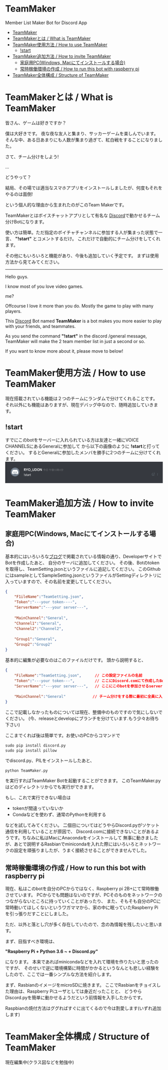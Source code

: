 # TeamMaker
Member List Maker Bot for Discord App


- [TeamMaker](#TeamMaker)
- [TeamMakerとは / What is TeamMaker](#TeamMaker%E3%81%A8%E3%81%AF--What-is-TeamMaker)
- [TeamMaker使用方法 / How to use TeamMaker](#TeamMaker%E4%BD%BF%E7%94%A8%E6%96%B9%E6%B3%95--How-to-use-TeamMaker)
  - [!start](#start)
- [TeamMaker追加方法 / How to invite TeamMaker](#TeamMaker%E8%BF%BD%E5%8A%A0%E6%96%B9%E6%B3%95--How-to-invite-TeamMaker)
  - [家庭用PC(Windows, Macにてインストールする場合)](#%E5%AE%B6%E5%BA%AD%E7%94%A8PCWindows-Mac%E3%81%AB%E3%81%A6%E3%82%A4%E3%83%B3%E3%82%B9%E3%83%88%E3%83%BC%E3%83%AB%E3%81%99%E3%82%8B%E5%A0%B4%E5%90%88)
  - [常時稼働環境の作成 / How to run this bot with raspberry pi](#%E5%B8%B8%E6%99%82%E7%A8%BC%E5%83%8D%E7%92%B0%E5%A2%83%E3%81%AE%E4%BD%9C%E6%88%90--How-to-run-this-bot-with-raspberry-pi)
- [TeamMaker全体構成 / Structure of TeamMaker](#TeamMaker%E5%85%A8%E4%BD%93%E6%A7%8B%E6%88%90--Structure-of-TeamMaker)

# TeamMakerとは / What is TeamMaker
皆さん、ゲームは好きですか？

僕は大好きです。
夜な夜な友人と集まり、サッカーゲームを楽しんでいます。
そんな中、ある日あまりにも人数が集まり過ぎて、紅白戦をすることになりました。

さて、チーム分けをしよう!

...

どうやって？

結局、その場では適当なスマホアプリをインストールしましたが、何度もそれをやるのは面倒!

という個人的な理由から生まれたのがこのTeam Makerです。

TeamMakerとはボイスチャットアプリとして有名な
[Discord](https://discordapp.com/)で動かせるチーム分けBotになります。

使い方は簡単。ただ指定のボイチャチャンネルに参加する人が集まった状態で一言、 **"!start"** とコメントするだけ。
これだけで自動的にチーム分けをしてくれます。

その他にもいろいろと機能があり、今後も追加していく予定です。
まずは使用方法から見てみてください。

-----------------------------------------------------------------------------

Hello guys.

I know most of you love video games.

me?

Offcourse I love it more than you do.
Mostly the game to play with many players.

This [Discord](https://discordapp.com/) Bot named
**TeamMaker** is a bot makes you more easier
to play with your friends, and teammates.

As you send the command **"!start"** in the discord
/general message, TeamMaker will make the 2 team member list
in just a second or so.

If you want to know more about it, please move to below!

# TeamMaker使用方法 / How to use TeamMaker
現在搭載されている機能は２つのチームにランダムで分けてくれることです。
それ以外にも機能はありますが、現在デバッグ中なので、随時追加していきます。

## !start
すでにこのbotをサーバーに入れられている方は友達と一緒にVOICE CHANNELSにあるGeneralに参加して
から以下の画像のように **!start**と打ってください。
するとGeneralに参加したメンバを勝手に2つのチームに分けてくれます。
![start](image/start.png)


# TeamMaker追加方法 / How to invite TeamMaker
## 家庭用PC(Windows, Macにてインストールする場合)
基本的にはいろいろな[ブログ](https://www.devdungeon.com/content/make-discord-bot-python)で掲載されている情報の通り、DeveloperサイトでBotを作成したあと、
自分のサーバに追加してください。
その後、Botのtokenを取得し、TeamSetting.jsonというファイルに追記してください。
このGithubにはsampleとしてSampleSetting.jsonというファイルがSettingディレクトリに
入っていますので、その名前を変更してしてください。

```json : SampleSetting.json
{
    "F1ileName":"TeamSetting.json",
    "Token":"---your token----",
    "ServerName":"---your server---",

    "MainChannel":"General",
    "Channel1":"General",
    "Channel2":"Channel2",

    "Group1":"General",
    "Group2":"Group2"
}
```

基本的に編集が必要なのはこのファイルだけです。
頭から説明すると、
```json
{
    "FileName":"TeamSetting.json",      // この設定ファイルの名前
    "Token":"---your token---",         // ここにDiscord.comにて作成したBotへのアクセスtokenを追加してください。
    "ServerName":"---your server---",   // ここにこのbotを参加させるserverの名前を入れてください。TeamMakerはこのサーバーのみを見に行きます

    "MainChannel":"General"            // チーム分けをする際に最初に全員に入っていてもらうvoice channnelです。
}
```
ここで記載しなかったものについては現在、整備中のものですので気にしないでください。
(今、releaseとdevelopにブランチを分けています.もう少々お待ち下さい)




ここまでくれば後は簡単です。お使いのPCからコマンドで

    sudo pip install discord.py
    sudo pip install pillow

でdiscord.py、PILをインストールしたあと、

    python TeamMaker.py

を実行すればTeamMaker Botを起動することができます。
このTeamMaker.pyはどのディレクトリからでも実行ができます。

もし、これで実行できない場合は
* tokenが間違っていないか
* Condaなどを使わず、通常のPythonを利用する

などを試してみてください。
二個目についてはどうやらDiscord.pyがソケット通信を利用していることが原因で、
Discord.comに接続できないことがあるようです。ちなみに私はMacにAnacondaをインストールして
無事に動きましたが、あとで説明するRasbianでminicondaを入れた際にはいろいろとネットワークの設定を頑張りましたが、うまく接続させることができませんでした。

## 常時稼働環境の作成 / How to run this bot with raspberry pi
現在、私はこのbotを自分のPCからではなく、Raspberry pi 2B+にて常時稼働させています。
PCからでも問題はないのですが、PCそのものをネットワークのつながらないところに持っていくことがあったり、
また、そもそも自分のPCに常時動いてほしくないというワガママから、家の中に眠っていたRaspberry Pi を引っ張りだすことにしました。

ただ、以外と落とし穴が多く存在していたので、念の為情報を残したいと思います。

まず、目指すべき環境は、

**"Raspberry Pi + Python 3.6 ~ + Discord.py"**

になります。
本来であればminicondaなどを入れて環境を作りたいと思ったのですが、
そのせいで逆に環境構築に時間がかかるというなんとも悲しい経験をしたので、ここでは一番シンプルな方法を紹介します。

まず、RasbianのイメージをmicroSDに焼きます。
ここでRasbianをチョイスした理由は、Raspberry Piユーザとしては身近だったことと、
どうやらDiscord.pyを簡単に動かせるようだという前情報を入手したからです。

Raspbianの焼付方法はググればすぐに出てくるので今は割愛します(いずれ追加します)



# TeamMaker全体構成 / Structure of TeamMaker

現在編集中(クラス図などを勉強中)


